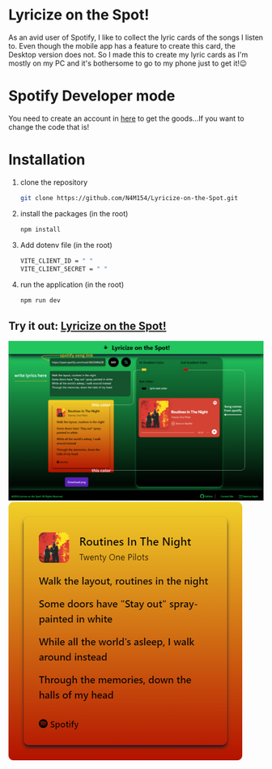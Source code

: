 # Lyricize on the Spot!
As an avid user of Spotify, I like to collect the lyric cards of the songs I listen to. Even though the mobile app has a feature to create this card, the Desktop version does not. So I made this to create my lyric cards as I'm mostly on my PC and it's bothersome to go to my phone just to get it!😉
 
# Spotify Developer mode
You need to create an account in [here](https://developer.spotify.com/) to get the goods...If you want to change the code that is!
 
# Installation
1. clone the repository
   ```bash
   git clone https://github.com/N4M154/Lyricize-on-the-Spot.git
   ```
2. install the packages (in the root)
   ```bash
   npm install
   ```
3. Add dotenv file (in the root)
   ```bash
   VITE_CLIENT_ID = " "
   VITE_CLIENT_SECRET = " "
   ``` 
4. run the application (in the root)
   ```bash
   npm run dev
   ```
## Try it out: [Lyricize on the Spot!](https://lyricizeonthespot.onrender.com)

![screenshot](https://github.com/N4M154/Lyricize-on-the-Spot/blob/3f2ee68ac03c7b0ad50a1ed8cbf033a5f4271e03/public/ss.png)
![screenshot](https://github.com/N4M154/Lyricize-on-the-Spot/blob/3f2ee68ac03c7b0ad50a1ed8cbf033a5f4271e03/public/Routines%20In%20The%20Night%20-Twenty%20One%20Pilots%20lyric-card.png)
